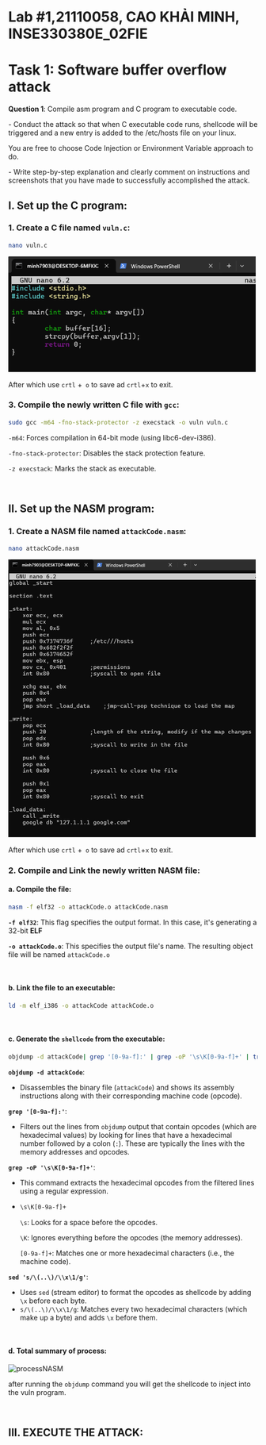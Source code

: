 # Lab #1,21110058, CAO KHẢI MINH, INSE330380E_02FIE

# Task 1: **Software buffer overflow attack**
**Question 1**: Compile asm program and C program to executable code. 

\- Conduct the attack so that when C executable code runs, shellcode will be triggered and a new entry is  added to the /etc/hosts file on your linux. 

 You are free to choose Code Injection or Environment Variable approach to do. 

\- Write step-by-step explanation and clearly comment on instructions and screenshots that you have made to successfully accomplished the attack.

## **I. Set up the C program:**

### 1. Create a C file named `vuln.c`:
```sh
nano vuln.c
```
<img width="500" alt="Screenshot" src="https://github.com/CKMPeter/Information-Sec/blob/main/SecLab/nanoC.png?raw=true"><br>

After which use `crtl` +` o` to save ad `crtl`+`x` to exit.

### 3. Compile the newly written C file with `gcc`:

```sh
sudo gcc -m64 -fno-stack-protector -z execstack -o vuln vuln.c
```

`-m64`: Forces compilation in 64-bit mode (using libc6-dev-i386).

`-fno-stack-protector`: Disables the stack protection feature.

`-z execstack`: Marks the stack as executable.

</br>

## **II. Set up the NASM program:**

### 1. Create a NASM file named `attackCode.nasm`:

```sh
nano attackCode.nasm
```

<img width="500" alt="Screenshot" src="https://github.com/CKMPeter/Information-Sec/blob/main/SecLab/attackCode.png?raw=true"><br>

After which use `crtl` +` o` to save ad `crtl`+`x` to exit.

### 2. **Compile and Link the newly written NASM file**:

#### a. Compile the file:

```sh
nasm -f elf32 -o attackCode.o attackCode.nasm
```

**`-f elf32`**: This flag specifies the output format. In this case, it's generating a 32-bit **ELF**

**`-o attackCode.o`**: This specifies the output file's name. The resulting object file will be named `attackCode.o`

</br>

#### b. Link the file to an executable:

```sh
ld -m elf_i386 -o attackCode attackCode.o
```

</br>

#### c. Generate the `shellcode` from the executable:

```sh
objdump -d attackCode| grep '[0-9a-f]:' | grep -oP '\s\K[0-9a-f]+' | tr -d '\n' | sed 's/\(..\)/\\x\1/g'
```

**`objdump -d attackCode`**:

- Disassembles the binary file (`attackCode`) and shows its assembly instructions along with their corresponding machine code (opcode).

**`grep '[0-9a-f]:'`**:

- Filters out the lines from `objdump` output that contain opcodes (which are hexadecimal values) by looking for lines that have a hexadecimal number followed by a colon (`:`). These are typically the lines with the memory addresses and opcodes.

**`grep -oP '\s\K[0-9a-f]+'`**:

- This command extracts the hexadecimal opcodes from the filtered lines using a regular expression.

- ```sh
  \s\K[0-9a-f]+
  ```

  `\s`: Looks for a space before the opcodes.

  `\K`: Ignores everything before the opcodes (the memory addresses).

  `[0-9a-f]+`: Matches one or more hexadecimal characters (i.e., the machine code).

**`sed 's/\(..\)/\\x\1/g'`**:

- Uses `sed` (stream editor) to format the opcodes as shellcode by adding `\x` before each byte.
- `s/\(..\)/\\x\1/g`: Matches every two hexadecimal characters (which make up a byte) and adds `\x` before them.

</br>

#### d. Total summary of process:

<img alt="processNASM" src="https://github.com/CKMPeter/Information-Sec/blob/main/SecLab/attackCodeComplie.png?raw=true">

after running the `objdump` command you will get the shellcode to inject into the vuln program.

</br>

## III. EXECUTE THE ATTACK:











